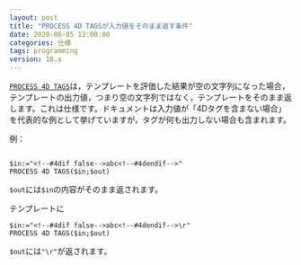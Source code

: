 ```yaml
---
layout: post
title: "PROCESS 4D TAGSが入力値をそのまま返す条件"
date: 2020-06-05 12:00:00
categories: 仕様
tags: programming
version: 18.x
---
```


[``PROCESS 4D TAGS``](https://doc.4d.com/4Dv18/4D/18/PROCESS-4D-TAGS.301-4504927.ja.html)は，テンプレートを評価した結果が空の文字列になった場合，テンプレートの出力値，つまり空の文字列ではなく，テンプレートをそのまま返します。これは仕様です。ドキュメントは入力値が「4Dタグを含まない場合」を代表的な例として挙げていますが，タグが何も出力しない場合も含まれます。

例：

```4d

$in:="<!--#4dif false-->abc<!--#4dendif-->"
PROCESS 4D TAGS($in;$out)
```

``$out``には``$in``の内容がそのまま返されます。


テンプレートに

```4d
$in:="<!--#4dif false-->abc<!--#4dendif-->\r"
PROCESS 4D TAGS($in;$out)
```

``$out``には``"\r"``が返されます。
